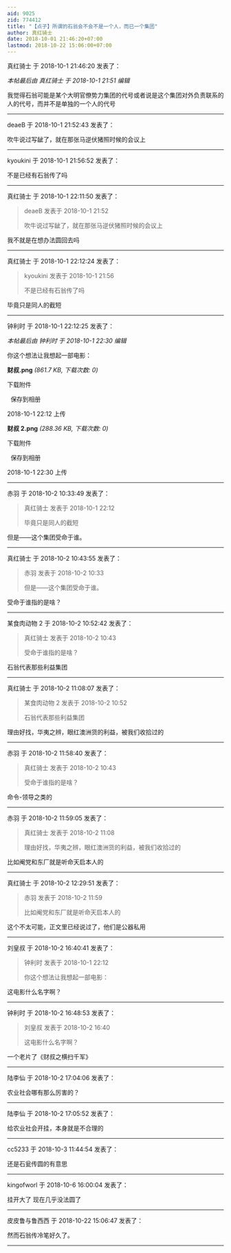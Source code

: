 ```yaml
---
aid: 9025
zid: 774412
title: "【点子】所谓的石翁会不会不是一个人，而已一个集团"
author: 真红骑士
date: 2018-10-01 21:46:20+07:00
lastmod: 2018-10-22 15:06:00+07:00
---
```


真红骑士 于 2018-10-1 21:46:20 发表了：

_本帖最后由 真红骑士 于 2018-10-1 21:51 编辑_

我觉得石翁可能是某个大明官僚势力集团的代号或者说是这个集团对外负责联系的人的代号，而并不是单独的一个人的代号

---

deaeB 于 2018-10-1 21:52:43 发表了：

吹牛说过写龇了，就在那张马逆伏猪照时候的会议上

---

kyoukini 于 2018-10-1 21:56:52 发表了：

不是已经有石翁传了吗

---

真红骑士 于 2018-10-1 22:11:50 发表了：

> deaeB 发表于 2018-10-1 21:52
>
> 吹牛说过写龇了，就在那张马逆伏猪照时候的会议上

我不就是在想办法圆回去吗

---

真红骑士 于 2018-10-1 22:12:24 发表了：

> kyoukini 发表于 2018-10-1 21:56
>
> 不是已经有石翁传了吗

毕竟只是同人的截短

---

钟利时 于 2018-10-1 22:12:25 发表了：

_本帖最后由 钟利时 于 2018-10-1 22:30 编辑_

你这个想法让我想起一部电影：

**财叔.png** _(861.7 KB, 下载次数: 0)_

下载附件

&nbsp;
保存到相册

2018-10-1 22:12 上传

**财叔 2.png** _(288.36 KB, 下载次数: 0)_

下载附件

&nbsp;
保存到相册

2018-10-1 22:30 上传

---

赤羽 于 2018-10-2 10:33:49 发表了：

> 真红骑士 发表于 2018-10-1 22:12
>
> 毕竟只是同人的截短

但是——这个集团受命于谁。

---

真红骑士 于 2018-10-2 10:43:55 发表了：

> 赤羽 发表于 2018-10-2 10:33
>
> 但是——这个集团受命于谁。

受命于谁指的是啥？

---

某食肉动物 2 于 2018-10-2 10:52:42 发表了：

> 真红骑士 发表于 2018-10-2 10:43
>
> 受命于谁指的是啥？

石翁代表那些利益集团

---

真红骑士 于 2018-10-2 11:08:07 发表了：

> 某食肉动物 2 发表于 2018-10-2 10:52
>
> 石翁代表那些利益集团

理由好找，华夷之辨，眼红澳洲货的利益，被我们收拾过的

---

赤羽 于 2018-10-2 11:58:40 发表了：

> 真红骑士 发表于 2018-10-2 10:43
>
> 受命于谁指的是啥？

命令-领导之类的

---

赤羽 于 2018-10-2 11:59:05 发表了：

> 真红骑士 发表于 2018-10-2 11:08
>
> 理由好找，华夷之辨，眼红澳洲货的利益，被我们收拾过的

比如阉党和东厂就是听命天启本人的

---

真红骑士 于 2018-10-2 12:29:51 发表了：

> 赤羽 发表于 2018-10-2 11:59
>
> 比如阉党和东厂就是听命天启本人的

这个不太可能，正文里已经说过了，他们是公器私用

---

刘皇叔 于 2018-10-2 16:40:41 发表了：

> 钟利时 发表于 2018-10-1 22:12
>
> 你这个想法让我想起一部电影：

这电影什么名字啊？

---

钟利时 于 2018-10-2 16:48:53 发表了：

> 刘皇叔 发表于 2018-10-2 16:40
>
> 这电影什么名字啊？

一个老片了《财叔之横扫千军》

---

陆李仙 于 2018-10-2 17:04:06 发表了：

农业社会哪有那么厉害的？

---

陆李仙 于 2018-10-2 17:05:52 发表了：

给农业社会开挂，本身就是不合理的

---

cc5233 于 2018-10-3 11:44:54 发表了：

还是石瓮传圆的有意思

---

kingofworl 于 2018-10-6 16:00:04 发表了：

挂开大了 现在几乎没法圆了

---

皮皮鲁与鲁西西 于 2018-10-22 15:06:47 发表了：

然而石翁传冷笔好久了。

---
